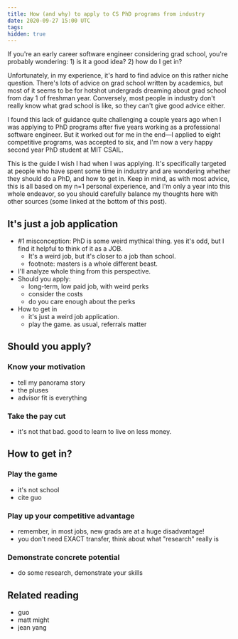 ```yaml
---
title: How (and why) to apply to CS PhD programs from industry
date: 2020-09-27 15:00 UTC
tags:
hidden: true
---
```


If you're an early career software engineer considering grad school, you're probably wondering: 1) is it a good idea? 2) how do I get in?

Unfortunately, in my experience, it's hard to find advice on this rather niche question. There's lots of advice on grad school written by academics, but most of it seems to be for hotshot undergrads dreaming about grad school from day 1 of freshman year. Conversely, most people in industry don't really know what grad school is like, so they can't give good advice either.

I found this lack of guidance quite challenging a couple years ago when I was applying to PhD programs after five years working as a professional software engineer. But it worked out for me in the end—I applied to eight competitive programs, was accepted to six, and I'm now a very happy second year PhD student at MIT CSAIL.

This is the guide I wish I had when I was applying. It's specifically targeted at people who have spent some time in industry and are wondering whether they should do a PhD, and how to get in. Keep in mind, as with most advice, this is all based on my n=1 personal experience, and I'm only a year into this whole endeavor, so you should carefully balance my thoughts here with other sources (some linked at the bottom of this post).

## It's just a job application

- #1 misconception: PhD is some weird mythical thing. yes it's odd, but I find it helpful to think of it as a JOB.
  - It's a weird job, but it's closer to a job than school.
  - footnote: masters is a whole different beast.
- I'll analyze whole thing from this perspective.
- Should you apply:
  - long-term, low paid job, with weird perks
  - consider the costs
  - do you care enough about the perks
- How to get in
  - it's just a weird job application.
  - play the game. as usual, referrals matter

## Should you apply?

### Know your motivation

- tell my panorama story
- the pluses
- advisor fit is everything

### Take the pay cut

- it's not that bad. good to learn to live on less money.

## How to get in?

### Play the game

- it's not school
- cite guo

### Play up your competitive advantage

- remember, in most jobs, new grads are at a huge disadvantage!
- you don't need EXACT transfer, think about what "research" really is

### Demonstrate concrete potential

- do some research, demonstrate your skills

## Related reading

- guo
- matt might
- jean yang
